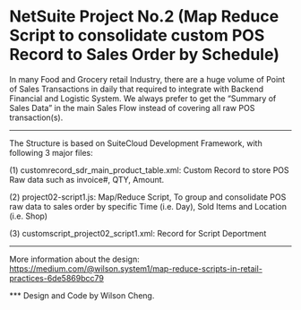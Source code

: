 # NetSuite Project No.2 (Map Reduce Script to consolidate custom POS Record to Sales Order by Schedule) 


In many Food and Grocery retail Industry, there are a huge volume of Point of Sales Transactions in daily that required to integrate with Backend Financial and Logistic System. We always prefer to get the “Summary of Sales Data” in the main Sales Flow instead of covering all raw POS transaction(s).

---------------------------------------------------------------------------------------------------------

The Structure is based on SuiteCloud Development Framework, with following 3 major files: 

(1) customrecord_sdr_main_product_table.xml:  Custom Record to store POS Raw data such as invoice#, QTY, Amount.

(2) project02-script1.js:  Map/Reduce Script, To group and consolidate POS raw data to sales order by specific Time (i.e. Day), Sold Items and Location (i.e. Shop)

(3) customscript_project02_script1.xml:  Record for Script Deportment

---------------------------------------------------------------------------------------------------------

More information about the design: https://medium.com/@wilson.system1/map-reduce-scripts-in-retail-practices-6de5869bcc79

*** Design and Code by Wilson Cheng.

